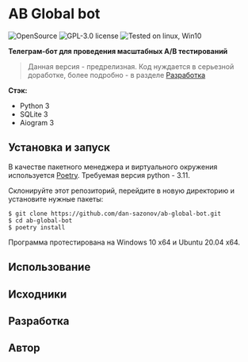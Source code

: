 # AB Global bot
![OpenSource](https://img.shields.io/badge/Open%20Source-%E2%99%A5-red)
![GPL-3.0 license ](https://img.shields.io/github/license/dan-sazonov/ab-global-bot)
![Tested on linux, Win10](https://img.shields.io/badge/tested%20on-Linux%20|%20Win10-blue)

**Телеграм-бот для проведения масштабных A/B тестирований** 

> Данная версия - предрелизная. Код нуждается в серьезной доработке, более подробно - в разделе [Разработка](#Разработка)

**Стэк:**
- Python 3
- SQLite 3
- Aiogram 3

## Установка и запуск
В качестве пакетного менеджера и виртуального окружения используется [Poetry](https://github.com/python-poetry/poetry). Требуемая версия python - 3.11.

Склонируйте этот репозиторий, перейдите в новую директорию и установите нужные пакеты:
```
$ git clone https://github.com/dan-sazonov/ab-global-bot.git
$ cd ab-global-bot
$ poetry install
```
Программа протестирована на Windows 10 x64 и Ubuntu 20.04 x64.

## Использование

## Исходники

## Разработка

## Автор